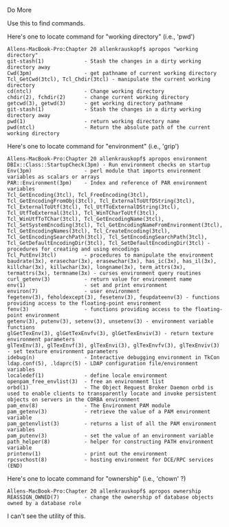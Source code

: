 Do More

Use this to find commands.

Here's one to locate command for "working directory"  (i.e., 'pwd')

    Allens-MacBook-Pro:Chapter 20 allenkrauskopf$ apropos "working directory"
    git-stash(1)             - Stash the changes in a dirty working directory away
    Cwd(3pm)                 - get pathname of current working directory
    Tcl_GetCwd(3tcl), Tcl_Chdir(3tcl) - manipulate the current working directory
    cd(ntcl)                 - Change working directory
    chdir(2), fchdir(2)      - change current working directory
    getcwd(3), getwd(3)      - get working directory pathname
    git-stash(1)             - Stash the changes in a dirty working directory away
    pwd(1)                   - return working directory name
    pwd(ntcl)                - Return the absolute path of the current working directory
    

Here's one to locate command for "environment"  (i.e., 'grip')

    Allens-MacBook-Pro:Chapter 20 allenkrauskopf$ apropos environment
    DBIx::Class::StartupCheck(3pm) - Run environment checks on startup
    Env(3pm)                 - perl module that imports environment variables as scalars or arrays
    PAR::Environment(3pm)    - Index and reference of PAR environment variables
    Tcl_GetEncoding(3tcl), Tcl_FreeEncoding(3tcl), Tcl_GetEncodingFromObj(3tcl), Tcl_ExternalToUtfDString(3tcl), Tcl_ExternalToUtf(3tcl), Tcl_UtfToExternalDString(3tcl), Tcl_UtfToExternal(3tcl), Tcl_WinTCharToUtf(3tcl), Tcl_WinUtfToTChar(3tcl), Tcl_GetEncodingName(3tcl), Tcl_SetSystemEncoding(3tcl), Tcl_GetEncodingNameFromEnvironment(3tcl), Tcl_GetEncodingNames(3tcl), Tcl_CreateEncoding(3tcl), Tcl_GetEncodingSearchPath(3tcl), Tcl_SetEncodingSearchPath(3tcl), Tcl_GetDefaultEncodingDir(3tcl), Tcl_SetDefaultEncodingDir(3tcl) - procedures for creating and using encodings
    Tcl_PutEnv(3tcl)         - procedures to manipulate the environment
    baudrate(3x), erasechar(3x), erasewchar(3x), has_ic(3x), has_il(3x), killchar(3x), killwchar(3x), longname(3x), term_attrs(3x), termattrs(3x), termname(3x) - curses environment query routines
    curl_getenv(3)           - return value for environment name
    env(1)                   - set and print environment
    environ(7)               - user environment
    fegetenv(3), feholdexcept(3), fesetenv(3), feupdateenv(3) - functions providing access to the floating-point environment
    fenv(3)                  - functions providing access to the floating-point environment
    getenv(3), putenv(3), setenv(3), unsetenv(3) - environment variable functions
    glGetTexEnv(3), glGetTexEnvfv(3), glGetTexEnviv(3) - return texture environment parameters
    glTexEnv(3), glTexEnvf(3), glTexEnvi(3), glTexEnvfv(3), glTexEnviv(3) - set texture environment parameters
    idebug(n)                - Interactive debugging environment in TkCon
    ldap.conf(5), .ldaprc(5) - LDAP configuration file/environment variables
    localedef(1)             - define locale environment
    openpam_free_envlist(3)  - free an environment list
    orbd(1)                  - The Object Request Broker Daemon orbd is used to enable clients to transparently locate and invoke persistent objects on servers in the CORBA environment
    pam_env(8)               - The Environment PAM module
    pam_getenv(3)            - retrieve the value of a PAM environment variable
    pam_getenvlist(3)        - returns a list of all the PAM environment variables
    pam_putenv(3)            - set the value of an environment variable
    path_helper(8)           - helper for constructing PATH environment variable
    printenv(1)              - print out the environment
    rpcsvchost(8)            - hosting environment for DCE/RPC services
    (END)

 
Here's one to locate command for "ownership"  (i.e., 'chown' ?)

    Allens-MacBook-Pro:Chapter 20 allenkrauskopf$ apropos ownership
    REASSIGN_OWNED(7)        - change the ownership of database objects owned by a database role
    

I can't see the utility of this.

